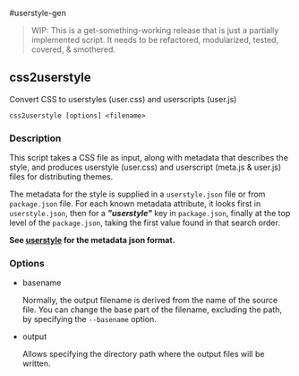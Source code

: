 #userstyle-gen

> WIP: This is a get-something-working release that is just a partially implemented script. It needs to be refactored, modularized, tested, covered, & smothered.

## css2userstyle

Convert CSS to userstyles (user.css) and userscripts (user.js)

```shell
css2userstyle [options] <filename>
```

### Description

This script takes a CSS file as input, along with metadata that describes the style, and produces userstyle (user.css) and userscript (meta.js & user.js) files for distributing themes.

The metadata for the style is supplied in a `userstyle.json` file or from `package.json` file. For each known metadata attribute, it looks first in `userstyle.json`, then for a **_"userstyle"_** key in `package.json`, finally at the top level of the `package.json`, taking the first value found in that search order.

**See [userstyle](userstyle.md) for the metadata json format.**

### Options

- basename

  Normally, the output filename is derived from the name of the source file. You can change the base part of the filename, excluding the path, by specifying the `--basename` option.

- output

  Allows specifying the directory path where the output files will be written.
